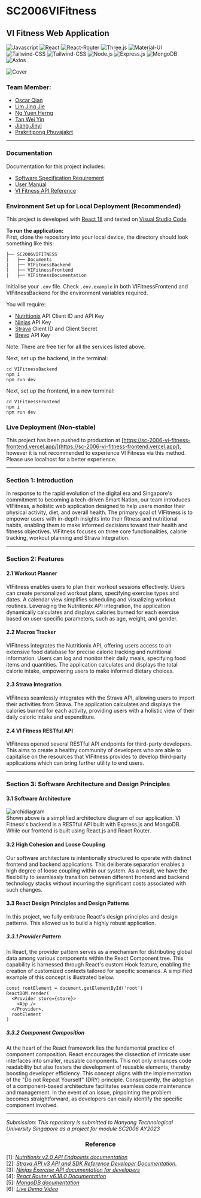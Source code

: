 # SC2006VIFitness

## VI Fitness Web Application

<div>
<img src="http://img.shields.io/badge/Javascript-fcd400?style=flat-square&logo=javascript&logoColor=black" alt="Javascript">
<img src="https://img.shields.io/badge/React-20232A?style=flat-square&logo=react&logoColor=61DAFB" alt="React">
<img src="https://img.shields.io/badge/React Router-black?style=flat-square&logo=reactrouter&logoColor=CA4245" alt="React-Router">
<img src="https://img.shields.io/badge/threejs-black?style=flat-square&logo=three.js&logoColor=white" alt="Three.js">
<img src="https://img.shields.io/badge/Material--UI-0081CB?style=flat-square&logo=mui&logoColor=white" alt="Material-UI">
<img src="https://img.shields.io/badge/Tailwind--CSS-06B6D4?style=flat-square&logo=tailwind-css&logoColor=white" alt="Tailwind-CSS">
<img src="https://img.shields.io/badge/GSAP-88CE02?style=flat-square&logo=greensock&logoColor=white" alt="Tailwind-CSS">
<img src="https://img.shields.io/badge/Node.js-43853D?style=flat-square&logo=node.js&logoColor=white" alt="Node.js">
<img src="https://img.shields.io/badge/Express.js-17202C?style=flat-square&logo=express" alt="Express.js">
<img src="https://img.shields.io/badge/MongoDB-4EA94B?style=flat-square&logo=mongodb&logoColor=white" alt="MongoDB">
<img src="https://img.shields.io/badge/Axios-5A29E4?style=flat-square&logo=axios&logoColor=white" alt="Axios">
</div>

![Cover](./Documents/Diagrams/VIFitnessCover.png)

### Team Member:

- [Oscar Qian](https://github.com/oscarqjh)
- [Lim Jing Jie](https://github.com/bron322)
- [Ng Yuen Herng](https://github.com/ngyh6726)
- [Tan Wei Yin](https://github.com/wytan12)
- [Jiang Jinyi](https://github.com/Jinyi087)
- [Prakritipong Phuvajakrt](https://github.com/Phuvj)

---

### Documentation

Documentation for this project includes:

- [Software Specification Requirement](./Documents/VIFitness%20Software%20Specification%20Requirement.pdf)
- [User Manual](https://sc-2006-vi-fitness.vercel.app/docs/guides/introduction/)
- [VI Fitness API Reference](https://sc-2006-vi-fitness.vercel.app/docs/developerapi/getting-started/)

### Environment Set up for Local Deployment (Recommended)

This project is developed with [React 18](https://react.dev/) and tested on [Visual Studio Code](https://code.visualstudio.com/).

**To run the application:**  
First, clone the repository into your local device, the directory should look something like this:

```
├── SC2006VIFITNESS
|   ├── Documents
|   ├── VIFitnessBackend
|   ├── VIFitnessFrontend
|   ├── VIFitnessDocumentation
```

Initialise your `.env` file. Check `.env.example` in both VIFitnessFrontend and VIFitnessBackend for the environment variables required.

You will require:

- [Nutritionix](https://www.nutritionix.com/business/api) API Client ID and API Key
- [Ninjas](https://api-ninjas.com/) API Key
- [Strava](https://developers.strava.com/docs/reference/) Client ID and Client Secret
- [Brevo](https://www.brevo.com/) API Key

Note: There are free tier for all the services listed above.

Next, set up the backend, in the terminal:

```
cd VIFitnessBackend
npm i
npm run dev
```

Next, set up the frontend, in a new terminal:

```
cd VIFitnessFrontend
npm i
npm run dev
```

### Live Deployment (Non-stable)

This project has been pushed to production at [https://sc-2006-vi-fitness-frontend.vercel.app/](https://sc-2006-vi-fitness-frontend.vercel.app/), however it is not recommended to experience VI Fitness via this method. Please use localhost for a better experience.

---

### Section 1: Introduction

In response to the rapid evolution of the digital era and Singapore's commitment to becoming a tech-driven Smart Nation, our team introduces VIFitness, a holistic web application designed to help users monitor their physical activity, diet, and overall health. The primary goal of VIFitness is to empower users with in-depth insights into their fitness and nutritional habits, enabling them to make informed decisions toward their health and fitness objectives. VIFitness focuses on three core functionalities, calorie tracking, workout planning and Strava Integration.

---

### Section 2: Features

#### 2.1 Workout Planner

VIFitness enables users to plan their workout sessions effectively. Users can create personalized workout plans, specifying exercise types and dates. A calendar view simplifies scheduling and visualizing workout routines. Leveraging the Nutritionix API integration, the application dynamically calculates and displays calories burned for each exercise based on user-specific parameters, such as age, weight, and gender.

#### 2.2 Macros Tracker

VIFitness integrates the Nutritionix API, offering users access to an extensive food database for precise calorie tracking and nutritional information. Users can log and monitor their daily meals, specifying food items and quantities. The application calculates and displays the total calorie intake, empowering users to make informed dietary choices.

#### 2.3 Strava Integration

VIFitness seamlessly integrates with the Strava API, allowing users to import their activities from Strava. The application calculates and displays the calories burned for each activity, providing users with a holistic view of their daily caloric intake and expenditure.

#### 2.4 VI Fitness RESTful API

VIFitness opened several RESTful API endpoints for third-party developers. This aims to create a healthy community of developers who are able to capitalise on the resources that VIFitness provides to develop third-party applications which can bring further utility to end users.

---

### Section 3: Software Architecture and Design Principles

#### 3.1 Software Architecture

![archidiagram](./Documents/Diagrams/SimplifiedArchitectureDiagram.jpeg)  
Shown above is a simplified architecture diagram of our application. VI Fitness's backend is a RESTful API built with Express.js and MongoDB. While our frontend is built using React.js and React Router.

#### 3.2 High Cohesion and Loose Coupling

Our software architecture is intentionally structured to operate with distinct frontend and backend applications. This deliberate separation enables a high degree of loose coupling within our system. As a result, we have the flexibility to seamlessly transition between different frontend and backend technology stacks without incurring the significant costs associated with such changes.

#### 3.3 React Design Principles and Design Patterns

In this project, we fully embrace React's design principles and design patterns. This allowed us to build a highly robust application.

##### 3.3.1 Provider Pattern

In React, the provider pattern serves as a mechanism for distributing global data among various components within the React Component tree. This capability is harnessed through React's custom Hook feature, enabling the creation of customized contexts tailored for specific scenarios. A simplified example of this concept is illustrated below.

```
const rootElement = document.getElementById('root')
ReactDOM.render(
  <Provider store={store}>
    <App />
  </Provider>,
  rootElement
)
```

##### 3.3.2 Component Composition

At the heart of the React framework lies the fundamental practice of component composition. React encourages the dissection of intricate user interfaces into smaller, reusable components. This not only enhances code readability but also fosters the development of reusable elements, thereby boosting developer efficiency. This concept aligns with the implementation of the "Do not Repeat Yourself" (DRY) principle. Consequently, the adoption of a component-based architecture facilitates seamless code maintenance and management. In the event of an issue, pinpointing the problem becomes straightforward, as developers can easily identify the specific component involved.

---

_Submission: This repository is submitted to Nanyang Technological University Singapore as a project for module SC2006 AY2023_

<h3 align="center">Reference</h3>

[1]: [_Nutritionix v2.0 API Endpoints documentation_](https://developer.nutritionix.com/docs/v2)  
[2]: [_Strava API v3 API and SDK Reference Developer Documentation._](https://developers.strava.com/docs/reference/)  
[3]: [_Ninjas Exercise API documentation for developers_](https://api-ninjas.com/api/exercises)  
[4]: [_React Router v6.18.0 Documentation_](https://reactrouter.com/en/main)  
[5]: [_MongoDB documentation_](https://www.mongodb.com/docs) <br>
[6]: [_Live Demo Video_](https://www.youtube.com/watch?v=_yXvQqSiBh8&t=35s)
